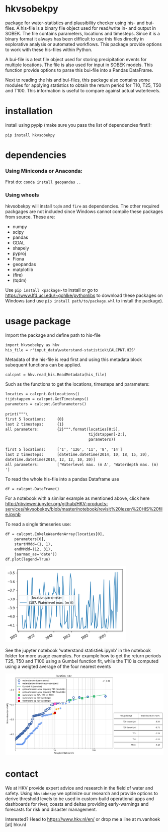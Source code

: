 # hkvsobekpy
package for water-statistics and plausibility checker using his- and bui-files. 
A his-file is a binary file object used for read/write in- and output in SOBEK. The file contains parameters, locations and timesteps. Since it is a binary format it always has been difficult to use this files directly in explorative analysis or automated workflows. This package provide options to work with these his-files within Python.

A bui-file is a text file object used for storing precipitation events for multiple locations. The file is also used for input in SOBEK models. This function provide options to parse this bui-file into a Pandas DataFrame.

Next to reading the his and bui-files, this package also contains some modules for applying statistics to obtain the return period for T10, T25, T50 and T100. This information is useful to compare against actual waterlevels.

# installation
install using pypip (make sure you pass the list of dependencies first!):

`pip install hkvsobekpy`

# dependencies
### Using Miniconda or Anaconda:
First do: 
`conda install geopandas`
`..`

### Using wheels
hkvsobekpy will install `tqdm` and `fire` as dependencies. The other required packgages are not included since Windows cannot compile these packages from source. These are:
- numpy
- scipy
- pandas
- GDAL
- shapely
- pyproj
- Fiona
- geopandas
- matplotlib
- (fire)
- (tqdm)

Use `pip install <package>` to install or go to https://www.lfd.uci.edu/~gohlke/pythonlibs to download these packages on Windows (and use `pip install path/to/package.whl` to install the package).

# usage package
Import the package and define path to his-file

    import hkvsobekpy as hkv
    his_file = r'input_data\waterstand-statistiek\CALCPNT.HIS'
    
Metadata of the his-file is read first and using this metadata block subequent functions can be applied.

    calcpnt = hkv.read_his.ReadMetadata(his_file)
    
Such as the functions to get the locations, timesteps and parameters:
    
    locaties = calcpnt.GetLocations()
    tijdstappen = calcpnt.GetTimestamps()
    parameters = calcpnt.GetParameters()

    print("""\
    first 5 locations:     {0}
    last 2 timesteps:      {1}
    all parameters:        {2}""".format(locaties[0:5],
                                         tijdstappen[-2:],
                                         parameters))

    first 5 locations:     ['1', '126', '11', '8', '14']
    last 2 timesteps:      [datetime.datetime(2014, 10, 18, 15, 20), datetime.datetime(2014, 12, 12, 10, 20)]
    all parameters:        ['Waterlevel max. (m A', 'Waterdepth max. (m) ']
    
To read the whole his-file into a pandas Dataframe use 

    df = calcpnt.DataFrame()

For a notebook with a similar example as mentioned above, click here http://nbviewer.jupyter.org/github/HKV-products-services/hkvsobekpy/blob/master/notebook/revisit%20lezen%20HIS%20file.ipynb

To read a single timeseries use:

    df = calcpnt.EnkeleWaardenArray(locaties[0],
        parameters[0],
        startMMdd=(1, 1),
        endMMdd=(12, 31),
        jaarmax_as='date'))
    df.plot(legend=True)

![alt text](https://github.com/HKV-products-services/hkvsobekpy/blob/master/img/waterlevel.png "single timeseries using location and parameter")


See the jupyter notebook 'waterstand statistiek.ipynb' in the notebook folder for more usage examples. For example how to get the return periods T25, T50 and T100 using a Gumbel function fit,  while the T10 is computed using a weigted average of the four nearest events

![alt text](https://github.com/HKV-products-services/hkvsobekpy/blob/master/img/stats.png "waterlevel statistics")

# contact
We at HKV provide expert advice and research in the field of water and safety. Using `hkvsobekpy` we optimize our research and provide options to derive threshold levels to be used in custom-build operational apps and dashboards for river, coasts and deltas providing early-warnings and forecasts for risk and disaster management.

Interested? Head to https://www.hkv.nl/en/ or drop me a line at m.vanhoek [at] hkv.nl
